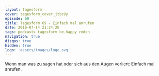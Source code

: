 ```yaml
---
layout: tagesform
cover: tagesform_cover_jtbc9y
episode: 69
title: Tagesform 69 - Einfach mal anrufen
date: 2016-07-14 21:24:28
tags: podcasts tagesform be-happy reden
navigation: true
disqus: true
hidden: true
logo: 'assets/images/logo.svg'
---
```


Wenn man was zu sagen hat oder sich aus den Augen verliert:
Einfach mal anrufen.

